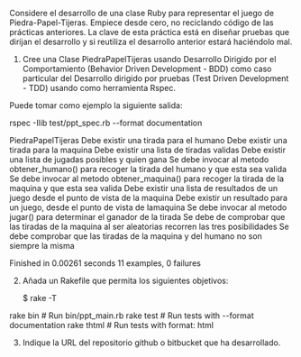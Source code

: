 Considere el desarrollo de una clase Ruby para representar el juego de Piedra-Papel-Tijeras. Empiece desde cero, no reciclando código de las prácticas anteriores. La clave de esta práctica está en diseñar pruebas que dirijan el desarrollo y si reutiliza el desarrollo anterior estará haciéndolo mal.

1) Cree una Clase PiedraPapelTijeras usando Desarrollo Dirigido por el Comportamiento (Behavior Driven Development - BDD) como caso particular del Desarrollo dirigido por pruebas (Test Driven Development - TDD) usando como herramienta Rspec. 

Puede tomar como ejemplo la siguiente salida:

rspec -Ilib test/ppt_spec.rb --format documentation

PiedraPapelTijeras
Debe existir una tirada para el humano
Debe existir una tirada para la maquina
Debe existir una lista de tiradas validas
Debe existir una lista de jugadas posibles y quien gana
Se debe invocar al metodo obtener_humano() para recoger la tirada del humano y que esta sea valida
Se debe invocar al metodo obtener_maquina() para recoger la tirada de la maquina y que esta sea valida
Debe existir una lista de resultados de un juego desde el punto de vista de la maquina
Debe existir un resultado para un juego, desde el punto de vista de lamaquina
Se debe invocar al metodo jugar() para determinar el ganador de la tirada
Se debe de comprobar que las tiradas de la maquina al ser aleatorias recorren las tres posibilidades
Se debe comprobar que las tiradas de la maquina y del humano no son siempre la misma

Finished in 0.00261 seconds
11 examples, 0 failures

2) Añada un Rakefile que permita los siguientes objetivos:

    $ rake -T

rake bin   # Run bin/ppt_main.rb
rake test  # Run tests with --format documentation
rake thtml # Run tests with format: html

3) Indique la URL del repositorio github o bitbucket que ha desarrollado.
